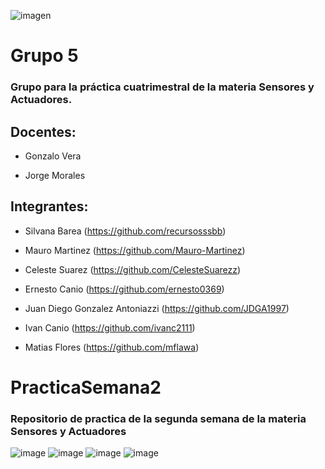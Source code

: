 ![imagen](https://user-images.githubusercontent.com/105946879/190537079-9f42c36d-94aa-41ca-be81-ac24336d6c8c.png)

# Grupo 5

### Grupo para la práctica cuatrimestral de la materia Sensores y Actuadores.

## Docentes:

- Gonzalo Vera

- Jorge Morales


## Integrantes:

- Silvana Barea (https://github.com/recursosssbb)

- Mauro Martinez (https://github.com/Mauro-Martinez)

- Celeste Suarez (https://github.com/CelesteSuarezz)

- Ernesto Canio (https://github.com/ernesto0369)

- Juan Diego Gonzalez Antoniazzi (https://github.com/JDGA1997)

- Ivan Canio (https://github.com/ivanc2111)

- Matias Flores (https://github.com/mflawa)


# PracticaSemana2

### Repositorio de practica de la segunda semana de la materia Sensores y Actuadores


![image](https://user-images.githubusercontent.com/84986194/190467698-1f5001b1-ee9b-4336-9ec4-be37d712aae5.png)
![image](https://user-images.githubusercontent.com/84986194/190467751-1cf0c911-3e08-4414-961b-5412413c0e98.png)
![image](https://user-images.githubusercontent.com/84986194/190467803-8c64f9bb-ab79-4235-a809-b2da7241cfad.png)
![image](https://user-images.githubusercontent.com/84986194/190467855-ec9b1d36-d93d-4a17-8ac7-99d7335c493c.png)

